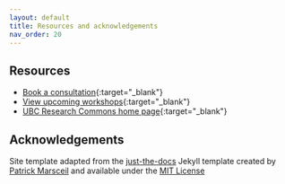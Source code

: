 ```yaml
---
layout: default
title: Resources and acknowledgements
nav_order: 20
---
```

## Resources

- [Book a consultation](https://researchcommons.library.ubc.ca/consultation-requests/){:target="_blank"}
- [View upcoming workshops](https://researchcommons.library.ubc.ca/workshops/){:target="_blank"}
- [UBC Research Commons home page](https://researchcommons.library.ubc.ca/){:target="_blank"}


## Acknowledgements

Site template adapted from the [just-the-docs](https://github.com/pmarsceill/just-the-docs) Jekyll template created by [Patrick Marsceil](https://github.com/pmarsceill) and available under the [MIT License](http://opensource.org/licenses/MIT)
